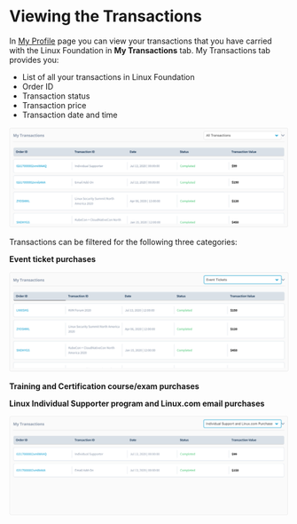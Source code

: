 # Viewing the Transactions

In [My Profile](https://myprofile.linuxfoundation.org/) page you can view your transactions that you have carried with the Linux Foundation in **My Transactions** tab. My Transactions tab provides you:

* List of all your transactions in Linux Foundation
* Order ID
* Transaction status
* Transaction price
* Transaction date and time

![](../.gitbook/assets/all-transactions.png)

Transactions can be filtered for the following three categories:

**Event ticket purchases**

![](../.gitbook/assets/eventtransactions.png)

**Training and Certification course/exam purchases**

**Linux Individual Supporter program and Linux.com email purchases**

![](../.gitbook/assets/individualsupporter-linuxemail.png)

